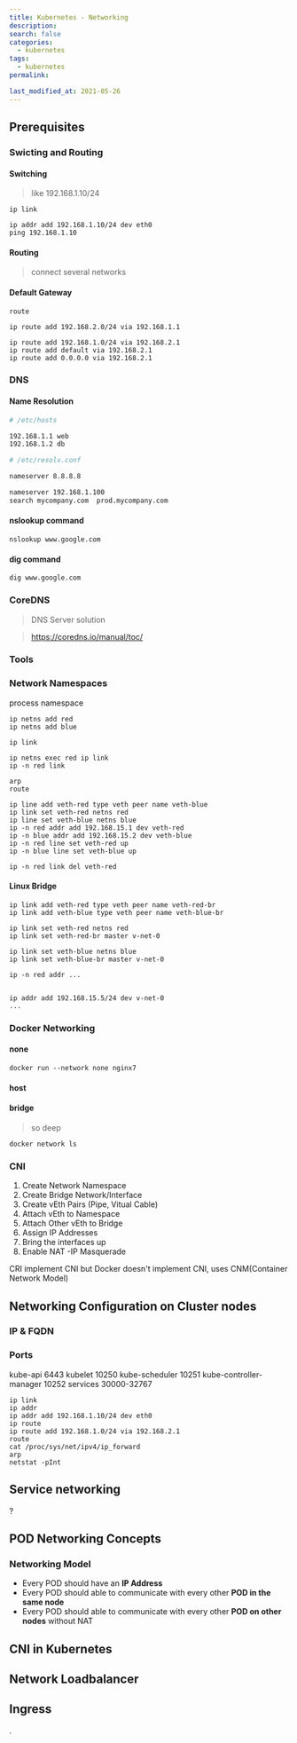 ```yaml
---
title: Kubernetes - Networking
description:
search: false
categories:
  - kubernetes
tags:
  - kubernetes
permalink:

last_modified_at: 2021-05-26
---
```



## Prerequisites


### Swicting and Routing

#### Switching

> like 192.168.1.10/24

```
ip link

ip addr add 192.168.1.10/24 dev eth0
ping 192.168.1.10
```

#### Routing

> connect several networks

#### Default Gateway

```
route

ip route add 192.168.2.0/24 via 192.168.1.1

ip route add 192.168.1.0/24 via 192.168.2.1
ip route add default via 192.168.2.1
ip route add 0.0.0.0 via 192.168.2.1
```

### DNS

#### Name Resolution

```bash
# /etc/hosts

192.168.1.1 web
192.168.1.2 db
```

```bash
# /etc/resolv.conf

nameserver 8.8.8.8

nameserver 192.168.1.100
search mycompany.com  prod.mycompany.com
```

#### nslookup command

```
nslookup www.google.com
```

#### dig command

```
dig www.google.com
```

### CoreDNS

> DNS Server solution

> https://coredns.io/manual/toc/


### Tools


### Network Namespaces

process namespace


```
ip netns add red
ip netns add blue

ip link

ip netns exec red ip link
ip -n red link
```

```
arp
route
```

```
ip line add veth-red type veth peer name veth-blue
ip link set veth-red netns red
ip line set veth-blue netns blue
ip -n red addr add 192.168.15.1 dev veth-red
ip -n blue addr add 192.168.15.2 dev veth-blue
ip -n red line set veth-red up
ip -n blue line set veth-blue up

ip -n red link del veth-red
```

#### Linux Bridge

```
ip link add veth-red type veth peer name veth-red-br
ip link add veth-blue type veth peer name veth-blue-br

ip link set veth-red netns red
ip link set veth-red-br master v-net-0

ip link set veth-blue netns blue
ip link set veth-blue-br master v-net-0

ip -n red addr ...


ip addr add 192.168.15.5/24 dev v-net-0
...

```

### Docker Networking

#### none
```
docker run --network none nginx7
```

#### host


#### bridge

> so deep

```
docker network ls
```

### CNI

1. Create Network Namespace
2. Create Bridge Network/Interface
3. Create vEth Pairs (Pipe, Vitual Cable)
4. Attach vEth to Namespace
5. Attach Other vEth to Bridge
6. Assign IP Addresses
7. Bring the interfaces up
8. Enable NAT -IP Masquerade

CRI implement CNI
but Docker doesn't implement CNI, uses CNM(Container Network Model)

## Networking Configuration on Cluster nodes

### IP & FQDN

### Ports

kube-api 6443
kubelet 10250
kube-scheduler 10251
kube-controller-manager 10252
services 30000-32767

```
ip link
ip addr
ip addr add 192.168.1.10/24 dev eth0
ip route
ip route add 192.168.1.0/24 via 192.168.2.1
route
cat /proc/sys/net/ipv4/ip_forward
arp
netstat -pInt
```

## Service networking

?


## POD Networking Concepts

### Networking Model

- Every POD should have an **IP Address**
- Every POD should able to communicate with every other **POD in the same node**
- Every POD should able to communicate with every other **POD on other nodes** without NAT


## CNI in Kubernetes



## Network Loadbalancer



## Ingress


.
